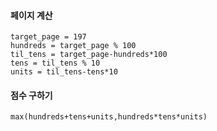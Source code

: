 #### 페이지 계산
```
target_page = 197
hundreds = target_page % 100
til_tens = target_page-hundreds*100
tens = til_tens % 10
units = til_tens-tens*10
```
#### 점수 구하기
```
max(hundreds+tens+units,hundreds*tens*units)
```